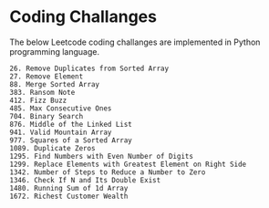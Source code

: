 # Coding Challanges

The below Leetcode coding challanges are implemented in Python programming language.

```
26. Remove Duplicates from Sorted Array
27. Remove Element
88. Merge Sorted Array
383. Ransom Note
412. Fizz Buzz
485. Max Consecutive Ones
704. Binary Search
876. Middle of the Linked List
941. Valid Mountain Array
977. Squares of a Sorted Array
1089. Duplicate Zeros
1295. Find Numbers with Even Number of Digits
1299. Replace Elements with Greatest Element on Right Side
1342. Number of Steps to Reduce a Number to Zero
1346. Check If N and Its Double Exist
1480. Running Sum of 1d Array
1672. Richest Customer Wealth
```
